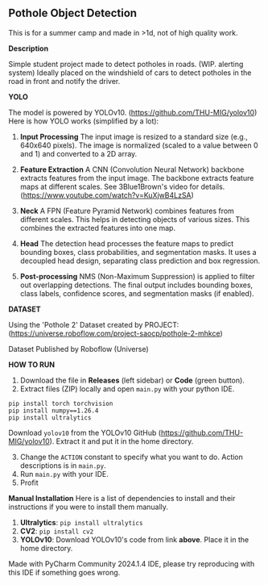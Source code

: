 
## Pothole Object Detection

This is for a summer camp and made in >1d, not of high quality work.

**Description**

Simple student project made to detect potholes in roads. (WIP. alerting system)
Ideally placed on the windshield of cars to detect potholes in the road in front and notify the driver.


**YOLO**

The model is powered by YOLOv10. (https://github.com/THU-MIG/yolov10)
Here is how YOLO works (simplified by a lot):

1. **Input Processing**
The input image is resized to a standard size (e.g., 640x640 pixels).
The image is normalized (scaled to a value between 0 and 1) and converted to a 2D array.

2. **Feature Extraction**
A CNN (Convolution Neural Network) backbone extracts features from the input image.
The backbone extracts feature maps at different scales. See 3Blue1Brown's video for details.
(https://www.youtube.com/watch?v=KuXjwB4LzSA)

3. **Neck**
A FPN (Feature Pyramid Network) combines features from different scales.
This helps in detecting objects of various sizes. This combines the extracted features into one map.

4. **Head**
The detection head processes the feature maps to predict bounding boxes, class probabilities, and segmentation masks.
It uses a decoupled head design, separating class prediction and box regression.

5. **Post-processing**
NMS (Non-Maximum Suppression) is applied to filter out overlapping detections.
The final output includes bounding boxes, class labels, confidence scores, and segmentation masks (if enabled).


**DATASET**

Using the 'Pothole 2' Dataset created by PROJECT:
(https://universe.roboflow.com/project-saocp/pothole-2-mhkce)

Dataset Published by Roboflow (Universe)


**HOW TO RUN**

1. Download the file in **Releases** (left sidebar) or **Code** (green button).
2. Extract files (ZIP) locally and open `main.py` with your python IDE.
```
pip install torch torchvision
pip install numpy==1.26.4
pip install ultralytics
```
Download `yolov10` from the YOLOv10 GitHub (https://github.com/THU-MIG/yolov10). Extract it and put it in the home directory.

3. Change the `ACTION` constant to specify what you want to do. Action descriptions is in `main.py`.
4. Run `main.py` with your IDE.
5. Profit

**Manual Installation**
Here is a list of dependencies to install and their instructions if you were to install them manually.

1. **Ultralytics**: `pip install ultralytics`
2. **CV2**: `pip install cv2`
3. **YOLOv10**: Download YOLOv10's code from link **above**. Place it in the home directory.

Made with PyCharm Community 2024.1.4 IDE, please try reproducing with this IDE if something goes wrong.
